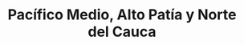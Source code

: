 ---
title: Pacífico Medio, Alto Patía y Norte del Cauca
menu:
  main:
    parent: territorios
  region:
    identifier: pacifico-medio-alto-patia-y-norte-del-cauca
weight: 3
---
